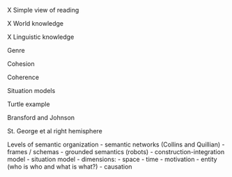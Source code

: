



X Simple view of reading

X World knowledge

X Linguistic knowledge

Genre

Cohesion

Coherence

Situation models


Turtle example

Bransford and Johnson

St. George et al right hemisphere


Levels of semantic organization
	- semantic networks (Collins and Quillian)
	- frames / schemas
	- grounded semantics (robots)
	- construction-integration model
	- situation model
		- dimensions:
			- space
			- time
			- motivation
			- entity (who is who and what is what?)
			- causation
			
	